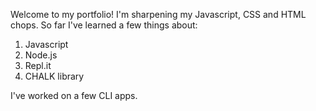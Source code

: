 Welcome to my portfolio! I'm sharpening my Javascript, CSS and HTML chops. 
So far I've learned a few things about:
1. Javascript 
2. Node.js
3. Repl.it
4. CHALK library

I've worked on a few CLI apps.
